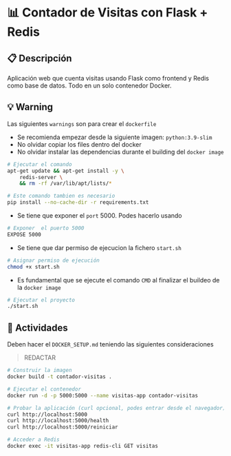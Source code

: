 # 📊 Contador de Visitas con Flask + Redis

## 📋 Descripción
Aplicación web que cuenta visitas usando Flask como frontend y Redis como base de datos. Todo en un solo contenedor Docker.

## 💡 Warning
Las siguientes `warnings` son para crear el `dockerfile`
 * Se recomienda empezar desde la siguiente imagen: `python:3.9-slim`
 * No olvidar copiar los files dentro del docker
 * No olvidar instalar las dependencias durante el building del `docker image`
````bash
# Ejecutar el comando
apt-get update && apt-get install -y \
    redis-server \
    && rm -rf /var/lib/apt/lists/*

# Este comando tambien es necesario
pip install --no-cache-dir -r requirements.txt
````
 * Se tiene que exponer el `port` 5000. Podes hacerlo usando
````bash
# Exponer  el puerto 5000
EXPOSE 5000
````
 * Se tiene que dar permiso de ejecucion la fichero `start.sh`
````bash
# Asignar permiso de ejecución
chmod +x start.sh
````
 * Es fundamental que se ejecute el comando `CMD` al finalizar el buildeo de la `docker image`
````bash
# Ejecutar el proyecto
./start.sh
````

## 🚀 Actividades
Deben hacer el `DOCKER_SETUP.md` teniendo las siguientes consideraciones
>REDACTAR
```bash
# Construir la imagen
docker build -t contador-visitas .

# Ejecutar el contenedor
docker run -d -p 5000:5000 --name visitas-app contador-visitas

# Probar la aplicación (curl opcional, podes entrar desde el navegador)
curl http://localhost:5000
curl http://localhost:5000/health
curl http://localhost:5000/reiniciar

# Acceder a Redis
docker exec -it visitas-app redis-cli GET visitas
